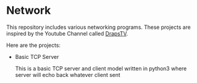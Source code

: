# Network

This repository includes various networking programs. These projects are inspired by the Youtube Channel called [DrapsTV](https://www.youtube.com/user/DrapsTV).

Here are the projects:

-  Basic TCP Server

   This is a basic TCP server and client model written in python3 where server will echo back whatever client sent
